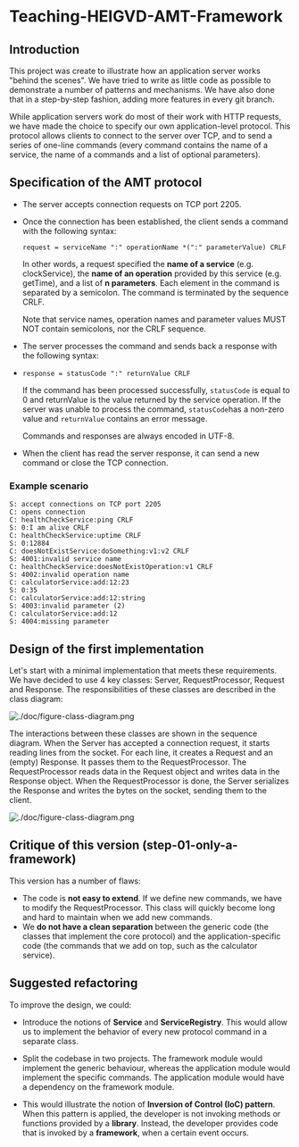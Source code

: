 # Teaching-HEIGVD-AMT-Framework
## Introduction

This project was create to illustrate how an application server works "behind the scenes". We have tried to write as little code as possible to demonstrate a number of patterns and mechanisms. We have also done that in a step-by-step fashion, adding more features in every git branch.

While application servers work do most of their work with HTTP requests, we have made the choice to specify our own application-level protocol. This protocol allows clients to connect to the server over TCP, and to send a series of one-line commands (every command contains the name of a service, the name of a commands and a list of optional parameters).

## Specification of the AMT protocol

* The server accepts connection requests on TCP port 2205.

* Once the connection has been established, the client sends a command with the following syntax:

  ```
  request = serviceName ":" operationName *(":" parameterValue) CRLF
  ```

  In other words, a request specified the **name of a service** (e.g. clockService), the **name of an operation** provided by this service (e.g. getTime), and a list of **n parameters**. Each element in the command is separated by a semicolon. The command is terminated by the sequence CRLF.

  Note that service names, operation names and parameter values MUST NOT contain semicolons, nor the CRLF sequence.

* The server processes the command and sends back a response with the following syntax:

* ```
  response = statusCode ":" returnValue CRLF
  ```

  If the command has been processed successfully, `statusCode` is equal to 0 and returnValue is the value returned by the service operation. If the server was unable to process the command, `statusCode`has a non-zero value and `returnValue` contains an error message.

  Commands and responses are always encoded in UTF-8.

* When the client has read the server response, it can send a new command or close the TCP connection.

### Example scenario

```
S: accept connections on TCP port 2205
C: opens connection
C: healthCheckService:ping CRLF
S: 0:I am alive CRLF
C: healthCheckService:uptime CRLF
S: 0:12884
C: doesNotExistService:doSomething:v1:v2 CRLF
S: 4001:invalid service name
C: healthCheckService:doesNotExistOperation:v1 CRLF
S: 4002:invalid operation name
C: calculatorService:add:12:23
S: 0:35
C: calculatorService:add:12:string
S: 4003:invalid parameter (2)
C: calculatorService:add:12
S: 4004:missing parameter
```

## Design of the first implementation

Let's start with a minimal implementation that meets these requirements. We have decided to use 4 key classes: Server, RequestProcessor, Request and Response. The responsibilities of these classes are described in the class diagram:

![./doc/figure-class-diagram.png](./doc/figure-class-diagram.png)



The interactions between these classes are shown in the sequence diagram. When the Server has accepted a connection request, it starts reading lines from the socket. For each line, it creates a Request and an (empty) Response. It passes them to the RequestProcessor. The RequestProcessor reads data in the Request object and writes data in the Response object. When the RequestProcessor is done, the Server serializes the Response and writes the bytes on the socket, sending them to the client.

![./doc/figure-class-diagram.png](./doc/figure-sequence-diagram.png)

## Critique of this version (step-01-only-a-framework)

This version has a number of flaws:

* The code is **not easy to extend**. If we define new commands, we have to modify the RequestProcessor. This class will quickly become long and hard to maintain when we add new commands.
* We **do not have a clean separation** between the generic code (the classes that implement the core protocol) and the application-specific code (the commands that we add on top, such as the calculator service).

## Suggested refactoring

To improve the design, we could:

* Introduce the notions of **Service** and **ServiceRegistry**. This would allow us to implement the behavior of every new protocol command in a separate class.

* Split the codebase in two projects. The framework module would implement the generic behaviour, whereas the application module would implement the specific commands. The application module would have a dependency on the framework module.

* This would illustrate the notion of **Inversion of Control (IoC) pattern**. When this pattern is applied, the developer is not invoking methods or functions provided by a **library**. Instead, the developer provides code that is invoked by a **framework**, when a certain event occurs.

  ## 

